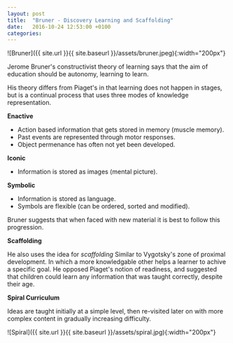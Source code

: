 ```yaml
---
layout: post
title:  "Bruner - Discovery Learning and Scaffolding"
date:   2016-10-24 12:53:00 +0100
categories:
---
```


![Bruner]({{ site.url }}{{ site.baseurl }}/assets/bruner.jpeg){:width="200px"}

Jerome Bruner's constructivist theory of learning says that the aim of education should be autonomy, learning to learn.

His theory differs from Piaget's in that learning does not happen in stages, but is a continual process that uses three modes of knowledge representation.

**Enactive**

- Action based information that gets stored in memory (muscle memory).
- Past events are represented through motor responses.
- Object permenance has often not yet been developed.

**Iconic**

- Information is stored as images (mental picture).

**Symbolic**

- Information is stored as language.
- Symbols are flexible (can be ordered, sorted and modified).

Bruner suggests that when faced with new material it is best to follow this progression.

**Scaffolding**

He also uses the idea for *scaffolding* Similar to Vygotsky's zone of proximal development. In which a more knowledgable other helps a learner to achive a specific goal. He opposed Piaget's notion of readiness, and suggested that children could learn any information that was taught correctly, despite their age.

**Spiral Curriculum**

Ideas are taught initially at a simple level, then re-visited later on with more complex content in gradually increasing difficulty.

![Spiral]({{ site.url }}{{ site.baseurl }}/assets/spiral.jpg){:width="200px"}
